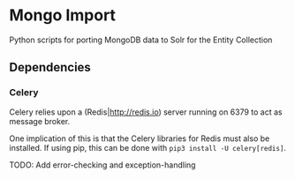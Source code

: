 # Mongo Import

Python scripts for porting MongoDB data to Solr for the Entity Collection

## Dependencies

### Celery

Celery relies upon a (Redis|http://redis.io) server running on 6379 to act as message broker.

One implication of this is that the Celery libraries for Redis must also be installed. If using pip, this can be done with `pip3 install -U celery[redis]`.

TODO: Add error-checking and exception-handling